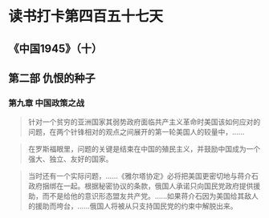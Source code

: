 # 读书打卡第四百五十七天
## 《中国1945》（十）
## 第二部 仇恨的种子
### 第九章 中国政策之战

> 针对一个贫穷的亚洲国家其弱势政府面临共产主义革命时美国该如何应对的问题，在两个针锋相对的观点之间展开的第一轮美国人的较量中，……

> 在罗斯福眼里，问题的关键是结束在中国的殖民主义，并鼓励中国成为一个强大、独立、友好的国家。

> 当时还有一个实际问题，……《雅尔塔协定》必将把美国更密切地与蒋介石政府捆绑在一起。根据秘密协议的条款，俄国人承诺只向国民党政府提供援助，而不是给他的意识形态盟友共产党。……如果蒋介石因为美国给其敌人的援助而垮台，……俄国人将被从只支持国民党的约束中解脱出来。

> 